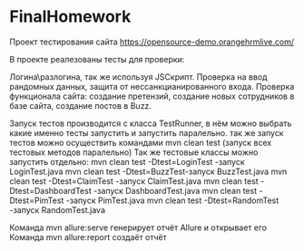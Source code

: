 # FinalHomework

Проект тестирования сайта https://opensource-demo.orangehrmlive.com/

В проекте реалезованы тесты для проверки:

Логина\разлогина, так же используя JSCкрипт.
Проверка на ввод рандомных данных, защита от нессанкцианированного входа.
Проверка функционала сайта: создание претензий, создание новых сотрудников в базе сайта, создание постов в Buzz.

Запуск тестов производится с класса TestRunner, в нём можно выбрать какие именно тесты запустить и запустить паралельно.
так же запуск тестов можно осуществить командами mvn clean test (запуск всех тестовых методов паралельно)
Так же тестовые классы можно запустить отдельно:
mvn clean test -Dtest=LoginTest -запуск LoginTest.java
mvn clean test -Dtest=BuzzTest-запуск BuzzTest.java
mvn clean test -Dtest=ClaimTest -запуск ClaimTest.java
mvn clean test -Dtest=DashboardTest -запуск DashboardTest.java
mvn clean test -Dtest=PimTest -запуск PimTest.java
mvn clean test -Dtest=RandomTest -запуск RandomTest.java

Команда mvn allure:serve генерирует отчёт Allure и открывает его
Команда mvn allure:report создаёт отчёт 